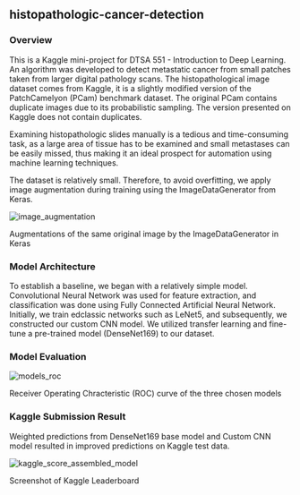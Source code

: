 ## histopathologic-cancer-detection
### Overview
This is a Kaggle mini-project for DTSA 551 - Introduction to Deep Learning. An algorithm was developed to detect metastatic cancer from small patches taken from larger digital pathology scans. The histopathological image dataset comes from Kaggle, it is a slightly modified version of the PatchCamelyon (PCam) benchmark dataset. The original PCam contains duplicate images due to its probabilistic sampling. The version presented on Kaggle does not contain duplicates.

Examining histopathologic slides manually is a tedious and time-consuming task, as a large area of tissue has to be examined and small metastases can be easily missed, thus making it an ideal prospect for automation using machine learning techniques.

The dataset is relatively small. Therefore, to avoid overfitting, we apply image augmentation during training using the ImageDataGenerator from Keras.

![image_augmentation](https://github.com/WellyWong/histopathologic-cancer-detection/assets/70742141/41f02e3b-b707-472e-afb3-eed4be57ae7d)

Augmentations of the same original image by the ImageDataGenerator in Keras

### Model Architecture
To establish a baseline, we began with a relatively simple model. Convolutional Neural Network was used for feature extraction, and classification was done using Fully Connected Artificial Neural Network. Initially, we train edclassic networks such as LeNet5, and subsequently, we constructed our custom CNN model. We utilized transfer learning and fine-tune a pre-trained model (DenseNet169) to our dataset.

### Model Evaluation
![models_roc](https://github.com/WellyWong/histopathologic-cancer-detection/assets/70742141/13ce2b93-b8d6-4d7d-b887-66aede00dd5a)

Receiver Operating Chracteristic (ROC) curve of the three chosen models

### Kaggle Submission Result
Weighted predictions from DenseNet169 base model and Custom CNN model resulted in improved predictions on Kaggle test data.

![kaggle_score_assembled_model](https://github.com/WellyWong/histopathologic-cancer-detection/assets/70742141/9de7c603-249a-4266-ad78-85a1ce265c69)

Screenshot of Kaggle Leaderboard
